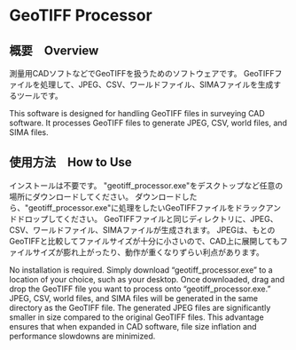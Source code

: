 # GeoTIFF Processor

## 概要　Overview
測量用CADソフトなどでGeoTIFFを扱うためのソフトウェアです。
GeoTIFFファイルを処理して、JPEG、CSV、ワールドファイル、SIMAファイルを生成するツールです。

This software is designed for handling GeoTIFF files in surveying CAD software.
It processes GeoTIFF files to generate JPEG, CSV, world files, and SIMA files.

## 使用方法　How to Use
インストールは不要です。
"geotiff_processor.exe"をデスクトップなど任意の場所にダウンロードしてください。
ダウンロードしたら、"geotiff_processor.exe"に処理をしたいGeoTIFFファイルをドラックアンドドロップしてください。
GeoTIFFファイルと同じディレクトリに、JPEG、CSV、ワールドファイル、SIMAファイルが生成されます。
JPEGは、もとのGeoTIFFと比較してファイルサイズが十分に小さいので、CAD上に展開してもファイルサイズが膨れ上がったり、動作が重くなりずらい利点があります。

No installation is required.
Simply download “geotiff_processor.exe” to a location of your choice, such as your desktop.
Once downloaded, drag and drop the GeoTIFF file you want to process onto “geotiff_processor.exe.”
JPEG, CSV, world files, and SIMA files will be generated in the same directory as the GeoTIFF file.
The generated JPEG files are significantly smaller in size compared to the original GeoTIFF files. This advantage ensures that when expanded in CAD software, file size inflation and performance slowdowns are minimized.